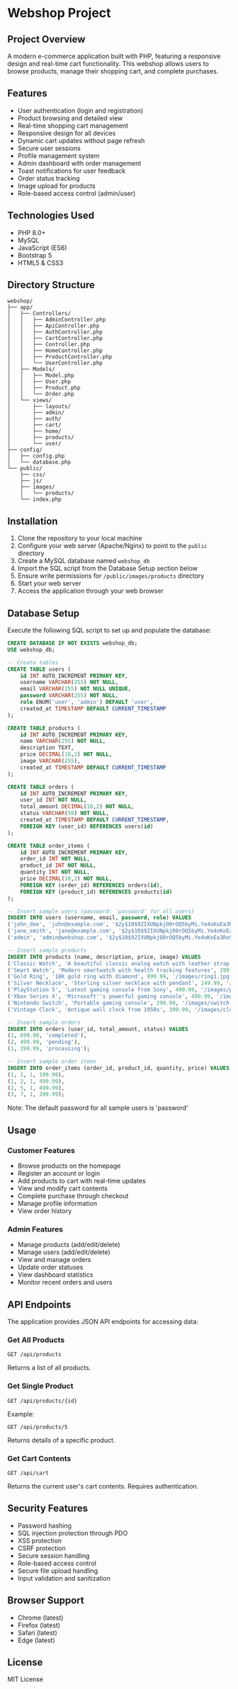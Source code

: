 # Webshop Project

## Project Overview
A modern e-commerce application built with PHP, featuring a responsive design and real-time cart functionality. This webshop allows users to browse products, manage their shopping cart, and complete purchases.

## Features
- User authentication (login and registration)
- Product browsing and detailed view
- Real-time shopping cart management
- Responsive design for all devices
- Dynamic cart updates without page refresh
- Secure user sessions
- Profile management system
- Admin dashboard with order management
- Toast notifications for user feedback
- Order status tracking
- Image upload for products
- Role-based access control (admin/user)

## Technologies Used
- PHP 8.0+
- MySQL
- JavaScript (ES6)
- Bootstrap 5
- HTML5 & CSS3

## Directory Structure
```
webshop/
├── app/
│   ├── Controllers/
│   │   ├── AdminController.php
│   │   ├── ApiController.php
│   │   ├── AuthController.php
│   │   ├── CartController.php
│   │   ├── Controller.php
│   │   ├── HomeController.php
│   │   ├── ProductController.php
│   │   └── UserController.php
│   ├── Models/
│   │   ├── Model.php
│   │   ├── User.php
│   │   ├── Product.php
│   │   └── Order.php
│   └── views/
│       ├── layouts/
│       ├── admin/
│       ├── auth/
│       ├── cart/
│       ├── home/
│       ├── products/
│       └── user/
├── config/
│   ├── config.php
│   └── database.php
└── public/
    ├── css/
    ├── js/
    ├── images/
    │   └── products/
    └── index.php
```

## Installation
1. Clone the repository to your local machine
2. Configure your web server (Apache/Nginx) to point to the `public` directory
3. Create a MySQL database named `webshop_db`
4. Import the SQL script from the Database Setup section below
5. Ensure write permissions for `/public/images/products` directory
6. Start your web server
7. Access the application through your web browser

## Database Setup
Execute the following SQL script to set up and populate the database:

```sql
CREATE DATABASE IF NOT EXISTS webshop_db;
USE webshop_db;

-- Create tables
CREATE TABLE users (
    id INT AUTO_INCREMENT PRIMARY KEY,
    username VARCHAR(255) NOT NULL,
    email VARCHAR(255) NOT NULL UNIQUE,
    password VARCHAR(255) NOT NULL,
    role ENUM('user', 'admin') DEFAULT 'user',
    created_at TIMESTAMP DEFAULT CURRENT_TIMESTAMP
);

CREATE TABLE products (
    id INT AUTO_INCREMENT PRIMARY KEY,
    name VARCHAR(255) NOT NULL,
    description TEXT,
    price DECIMAL(10,2) NOT NULL,
    image VARCHAR(255),
    created_at TIMESTAMP DEFAULT CURRENT_TIMESTAMP
);

CREATE TABLE orders (
    id INT AUTO_INCREMENT PRIMARY KEY,
    user_id INT NOT NULL,
    total_amount DECIMAL(10,2) NOT NULL,
    status VARCHAR(50) NOT NULL,
    created_at TIMESTAMP DEFAULT CURRENT_TIMESTAMP,
    FOREIGN KEY (user_id) REFERENCES users(id)
);

CREATE TABLE order_items (
    id INT AUTO_INCREMENT PRIMARY KEY,
    order_id INT NOT NULL,
    product_id INT NOT NULL,
    quantity INT NOT NULL,
    price DECIMAL(10,2) NOT NULL,
    FOREIGN KEY (order_id) REFERENCES orders(id),
    FOREIGN KEY (product_id) REFERENCES products(id)
);

-- Insert sample users (password: 'password' for all users)
INSERT INTO users (username, email, password, role) VALUES
('john_doe', 'john@example.com', '$2y$10$92IXUNpkjO0rOQ5byMi.Ye4oKoEa3Ro9llC/.og/at2.uheWG/igi', 'user'),
('jane_smith', 'jane@example.com', '$2y$10$92IXUNpkjO0rOQ5byMi.Ye4oKoEa3Ro9llC/.og/at2.uheWG/igi', 'user'),
('admin', 'admin@webshop.com', '$2y$10$92IXUNpkjO0rOQ5byMi.Ye4oKoEa3Ro9llC/.og/at2.uheWG/igi', 'admin');

-- Insert sample products
INSERT INTO products (name, description, price, image) VALUES
('Classic Watch', 'A beautiful classic analog watch with leather strap', 199.99, '/images/watch1.jpg'),
('Smart Watch', 'Modern smartwatch with health tracking features', 299.99, '/images/watch2.jpg'),
('Gold Ring', '18K gold ring with diamond', 999.99, '/images/ring1.jpg'),
('Silver Necklace', 'Sterling silver necklace with pendant', 149.99, '/images/necklace1.jpg'),
('PlayStation 5', 'Latest gaming console from Sony', 499.99, '/images/ps5.jpg'),
('Xbox Series X', 'Microsoft''s powerful gaming console', 499.99, '/images/xbox.jpg'),
('Nintendo Switch', 'Portable gaming console', 299.99, '/images/switch.jpg'),
('Vintage Clock', 'Antique wall clock from 1950s', 399.99, '/images/clock1.jpg');

-- Insert sample orders
INSERT INTO orders (user_id, total_amount, status) VALUES
(1, 699.98, 'completed'),
(2, 499.99, 'pending'),
(1, 299.99, 'processing');

-- Insert sample order items
INSERT INTO order_items (order_id, product_id, quantity, price) VALUES
(1, 1, 1, 199.99),
(1, 2, 1, 499.99),
(2, 5, 1, 499.99),
(3, 7, 1, 299.99);
```

Note: The default password for all sample users is 'password'

## Usage
### Customer Features
- Browse products on the homepage
- Register an account or login
- Add products to cart with real-time updates
- View and modify cart contents
- Complete purchase through checkout
- Manage profile information
- View order history

### Admin Features
- Manage products (add/edit/delete)
- Manage users (add/edit/delete)
- View and manage orders
- Update order statuses
- View dashboard statistics
- Monitor recent orders and users

## API Endpoints
The application provides JSON API endpoints for accessing data:

### Get All Products
```
GET /api/products
```
Returns a list of all products.

### Get Single Product
```
GET /api/products/{id}
```
Example:
```
GET /api/products/5
```
Returns details of a specific product.

### Get Cart Contents
```
GET /api/cart
```
Returns the current user's cart contents. Requires authentication.

## Security Features
- Password hashing
- SQL injection protection through PDO
- XSS protection
- CSRF protection
- Secure session handling
- Role-based access control
- Secure file upload handling
- Input validation and sanitization

## Browser Support
- Chrome (latest)
- Firefox (latest)
- Safari (latest)
- Edge (latest)

## License
MIT License
